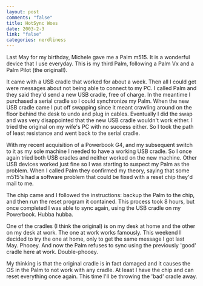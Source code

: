 ```yaml
--- 
layout: post
comments: "false"
title: HotSync Woes
date: 2003-2-3
link: "false"
categories: nerdliness
---
```

Last May for my birthday, Michele gave me a Palm m515. It is a wonderful device that I use everyday. This is my third Palm, following a Palm Vx and a Palm Pilot (the original!).

It came with a USB cradle that worked for about a week. Then all I could get were messages about not being able to connect to my PC. I called Palm and they said they'd send a new USB cradle, free of charge. In the meantime I purchased a serial cradle so I could synchronize my Palm. When the new USB cradle came I put off swapping since it meant crawling around on the floor behind the desk to undo and plug in cables. Eventually I did the swap and was very disappointed that the new USB cradle wouldn't work either. I tried the original on my wife's PC with no success either. So I took the path of least resistance and went back to the serial cradle.

With my recent acquisition of a Powerbook G4, and my subsequent switch to it as my sole machine I needed to have a working USB cradle. So I once again tried both USB cradles and neither worked on the new machine. Other USB devices worked just fine so I was starting to suspect my Palm as the problem. When I called Palm they confirmed my theory, saying that some m515's had a software problem that could be fixed with a reset chip they'd mail to me.

The chip came and I followed the instructions: backup the Palm to the chip, and then run the reset program it contained. This process took 8 hours, but once completed I was able to sync again, using the USB cradle on my Powerbook. Hubba hubba.

One of the cradles (I think the original) is on my desk at home and the other on my desk at work. The one at work works famously. This weekend I decided to try the one at home, only to get the same message I got last May. Phooey. And now the Palm refuses to sync using the previously 'good' cradle here at work. Double-phooey.

My thinking is that the original cradle is in fact damaged and it causes the OS in the Palm to not work with any cradle. At least I have the chip and can reset everything once again. This time I'll be throwing the 'bad' cradle away.
